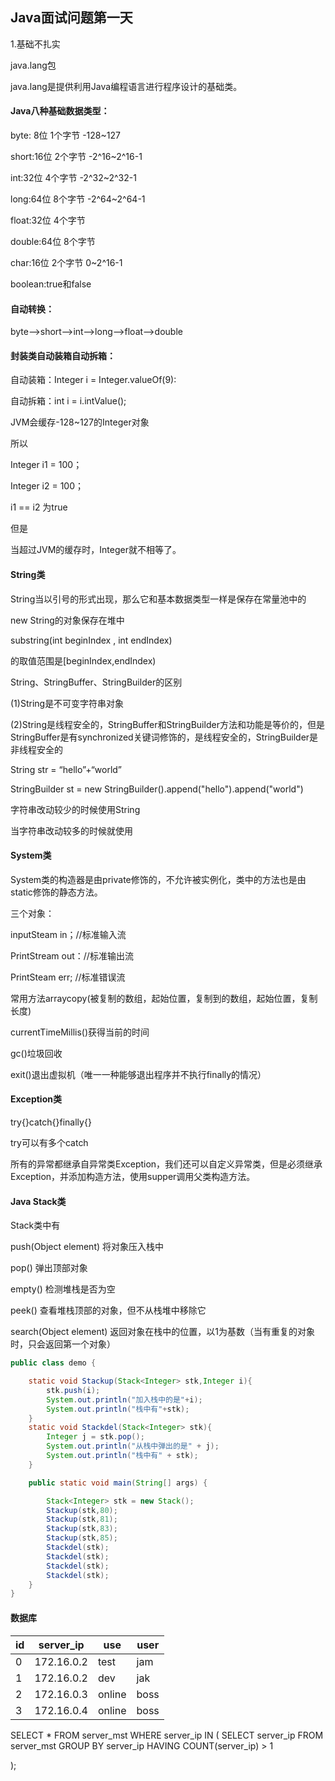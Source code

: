 ## Java面试问题第一天

1.基础不扎实

java.lang包

java.lang是提供利用Java编程语言进行程序设计的基础类。



#### Java八种基础数据类型：

byte: 8位  1个字节 -128~127

short:16位 2个字节 -2^16~2^16-1

int:32位 4个字节 -2^32~2^32-1

long:64位 8个字节 -2^64~2^64-1

float:32位 4个字节

double:64位 8个字节 

char:16位 2个字节  0~2^16-1

boolean:true和false

#### 自动转换：

byte-->short-->int-->long-->float-->double

#### 封装类自动装箱自动拆箱：

自动装箱：Integer i = Integer.valueOf(9):

自动拆箱：int i = i.intValue();

JVM会缓存-128~127的Integer对象

所以

Integer i1 = 100；

Integer i2 = 100；

i1 == i2  为true

但是

当超过JVM的缓存时，Integer就不相等了。

#### String类

String当以引号的形式出现，那么它和基本数据类型一样是保存在常量池中的

new String的对象保存在堆中

substring(int beginIndex , int endIndex)

的取值范围是[beginIndex,endIndex)

String、StringBuffer、StringBuilder的区别

(1)String是不可变字符串对象

(2)String是线程安全的，StringBuffer和StringBuilder方法和功能是等价的，但是StringBuffer是有synchronized关键词修饰的，是线程安全的，StringBuilder是非线程安全的

String str = “hello”+“world”

StringBuilder st = new StringBuilder().append("hello").append("world")

字符串改动较少的时候使用String

当字符串改动较多的时候就使用

#### System类

System类的构造器是由private修饰的，不允许被实例化，类中的方法也是由static修饰的静态方法。

三个对象：

inputSteam in；//标准输入流

PrintStream out：//标准输出流

PrintSteam err; //标准错误流

常用方法arraycopy(被复制的数组，起始位置，复制到的数组，起始位置，复制长度)

currentTimeMillis()获得当前的时间

gc()垃圾回收

exit()退出虚拟机（唯一一种能够退出程序并不执行finally的情况）

#### Exception类

try{}catch{}finally{}

try可以有多个catch

所有的异常都继承自异常类Exception，我们还可以自定义异常类，但是必须继承Exception，并添加构造方法，使用supper调用父类构造方法。

#### Java Stack类

Stack类中有

push(Object element)    将对象压入栈中

pop()   弹出顶部对象

empty()    检测堆栈是否为空

peek()   查看堆栈顶部的对象，但不从栈堆中移除它

search(Object element)   返回对象在栈中的位置，以1为基数（当有重复的对象时，只会返回第一个对象）

~~~~java
public class demo {

    static void Stackup(Stack<Integer> stk,Integer i){
        stk.push(i);
        System.out.println("加入栈中的是"+i);
        System.out.println("栈中有"+stk);
    }
    static void Stackdel(Stack<Integer> stk){
        Integer j = stk.pop();
        System.out.println("从栈中弹出的是" + j);
        System.out.println("栈中有" + stk);
    }

    public static void main(String[] args) {

        Stack<Integer> stk = new Stack();
        Stackup(stk,80);
        Stackup(stk,81);
        Stackup(stk,83);
        Stackup(stk,85);
        Stackdel(stk);
        Stackdel(stk);
        Stackdel(stk);
        Stackdel(stk);
    }
}
~~~~

#### 数据库

| id   | server_ip  | use    | user |
| ---- | ---------- | ------ | ---- |
| 0    | 172.16.0.2 | test   | jam  |
| 1    | 172.16.0.2 | dev    | jak  |
| 2    | 172.16.0.3 | online | boss |
| 3    | 172.16.0.4 | online | boss |

SELECT * FROM server_mst WHERE server_ip IN (
SELECT server_ip FROM server_mst GROUP BY server_ip HAVING COUNT(server_ip) > 1

);
